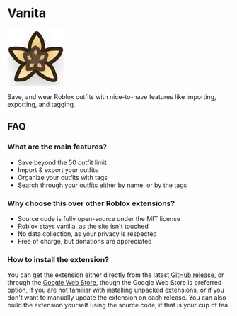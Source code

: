 # Vanita

![Extension logo](/res/logo.png)

Save, and wear Roblox outfits with nice-to-have features like importing, exporting, and tagging.

## FAQ

### What are the main features?

- Save beyond the 50 outfit limit
- Import & export your outfits
- Organize your outfits with tags
- Search through your outfits either by name, or by the tags

### Why choose this over other Roblox extensions?

- Source code is fully open-source under the MIT license
- Roblox stays vanilla, as the site isn't touched
- No data collection, as your privacy is respected
- Free of charge, but donations are appreciated

### How to install the extension?

You can get the extension either directly from the latest [GitHub release](/releases/latest), or through the [Google Web Store](https://chromewebstore.google.com/detail/vanita/dcmbddbidlgkkaaiogiecbbjimjeicmo), though the Google Web Store is preferred option, if you are not familiar with installing unpacked extensions, or if you don't want to manually update the extension on each release. You can also build the extension yourself using the source code, if that is your cup of tea.
